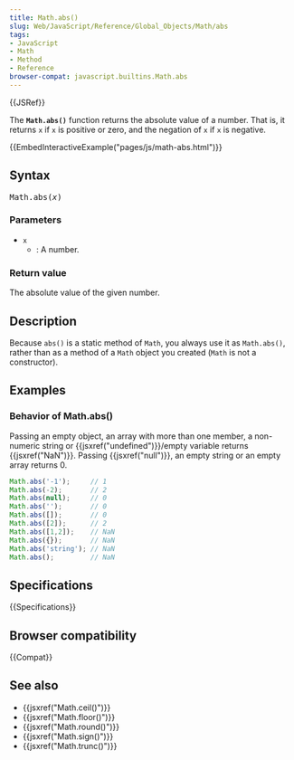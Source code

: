 ```yaml
---
title: Math.abs()
slug: Web/JavaScript/Reference/Global_Objects/Math/abs
tags:
- JavaScript
- Math
- Method
- Reference
browser-compat: javascript.builtins.Math.abs
---
```

{{JSRef}}

The **`Math.abs()`** function returns the absolute value of a number. That is,
it returns `x` if `x` is positive or zero, and the negation of `x` if `x` is
negative.

{{EmbedInteractiveExample("pages/js/math-abs.html")}}

## Syntax

<pre class="brush: js">Math.abs(<var>x</var>)</pre>

### Parameters

- `x`
  - : A number.

### Return value

The absolute value of the given number.

## Description

Because `abs()` is a static method of `Math`, you always use it as `Math.abs()`,
rather than as a method of a `Math` object you created (`Math` is not a
constructor).

## Examples

### Behavior of Math.abs()

Passing an empty object, an array with more than one member, a non-numeric
string or {{jsxref("undefined")}}/empty variable returns
{{jsxref("NaN")}}. Passing {{jsxref("null")}}, an empty string or
an empty array returns 0.

```js
Math.abs('-1');     // 1
Math.abs(-2);       // 2
Math.abs(null);     // 0
Math.abs('');       // 0
Math.abs([]);       // 0
Math.abs([2]);      // 2
Math.abs([1,2]);    // NaN
Math.abs({});       // NaN
Math.abs('string'); // NaN
Math.abs();         // NaN
```

## Specifications

{{Specifications}}

## Browser compatibility

{{Compat}}

## See also

- {{jsxref("Math.ceil()")}}
- {{jsxref("Math.floor()")}}
- {{jsxref("Math.round()")}}
- {{jsxref("Math.sign()")}}
- {{jsxref("Math.trunc()")}}
